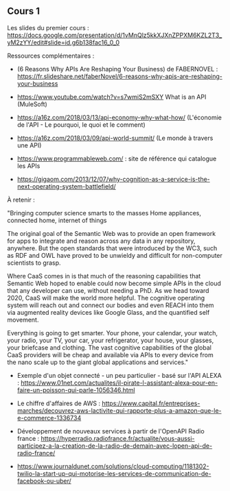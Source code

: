 ## Cours 1

Les slides du premier cours : https://docs.google.com/presentation/d/1vMnQlz5kkXJXnZPPXM6KZL2T3_yM2zYY/edit#slide=id.g6b138fac16_0_0


Ressources complémentaires : 

- (6 Reasons Why APIs Are Reshaping Your Business) de FABERNOVEL : https://fr.slideshare.net/faberNovel/6-reasons-why-apis-are-reshaping-your-business


- https://www.youtube.com/watch?v=s7wmiS2mSXY What is an API (MuleSoft)
- https://a16z.com/2018/03/13/api-economy-why-what-how/ (L'économie de l'API - Le pourquoi, le quoi et le comment) 
- https://a16z.com/2018/03/09/api-world-summit/ (Le monde à travers une API)
- https://www.programmableweb.com/ : site de référence qui catalogue les APIs 

 - https://gigaom.com/2013/12/07/why-cognition-as-a-service-is-the-next-operating-system-battlefield/
 
 À retenir : 
 
 "Bringing computer science smarts to the masses
Home appliances, connected home, internet of things

The original goal of the Semantic Web was to provide an open framework for apps to integrate and reason across any data in any repository, anywhere. But the open standards that were introduced by the WC3, such as RDF and OWL have proved to be unwieldy and difficult for non-computer scientists to grasp.

Where CaaS comes in is that much of the reasoning capabilities that Semantic Web hoped to enable could now become simple APIs in the cloud that any developer can use, without needing a PhD. As we head toward 2020, CaaS will make the world more helpful. The cognitive operating system will reach out and connect our bodies and even REACH into them via augmented reality devices like Google Glass, and the quantified self movement.

Everything is going to get smarter. Your phone, your calendar, your watch, your radio, your TV, your car, your refrigerator, your house, your glasses, your briefcase and clothing. The vast cognitive capabilities of the global CaaS providers will be cheap and available via APIs to every device from the nano scale up to the giant global applications and services."

 - Exemple d'un objet connecté - un peu particulier - basé sur l'API ALEXA : https://www.01net.com/actualites/il-pirate-l-assistant-alexa-pour-en-faire-un-poisson-qui-parle-1056346.html 
 
 - Le chiffre d'affaires de AWS : https://www.capital.fr/entreprises-marches/decouvrez-aws-lactivite-qui-rapporte-plus-a-amazon-que-le-e-commerce-1336734 
 
  - Développement de nouveaux services à partir de l'OpenAPI Radio france : https://hyperradio.radiofrance.fr/actualite/vous-aussi-participez-a-la-creation-de-la-radio-de-demain-avec-lopen-api-de-radio-france/ 
  
  - https://www.journaldunet.com/solutions/cloud-computing/1181302-twilio-la-start-up-qui-motorise-les-services-de-communication-de-facebook-ou-uber/
